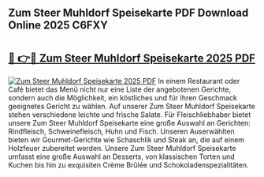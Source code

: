 ## Zum Steer Muhldorf Speisekarte PDF Download Online 2025 C6FXY

# <h2><a href="http://gc7oy3.nevu.top/?p=Zum+Steer+Muhldorf+Speisekarte">🔗 👉🔴 Zum Steer Muhldorf Speisekarte 2025 PDF</a></h2>

[![Zum Steer Muhldorf Speisekarte 2025 PDF](https://i.imgur.com/dBaPXMq.png)](http://gc7oy3.nevu.top/?p=Zum+Steer+Muhldorf+Speisekarte)
In einem Restaurant oder Café bietet das Menü nicht nur eine Liste der angebotenen Gerichte, sondern auch die Möglichkeit, ein köstliches und für Ihren Geschmack geeignetes Gericht zu wählen. Auf unserer Zum Steer Muhldorf Speisekarte stehen verschiedene leichte und frische Salate. Für Fleischliebhaber bietet unsere Zum Steer Muhldorf Speisekarte eine große Auswahl an Gerichten: Rindfleisch, Schweinefleisch, Huhn und Fisch. Unseren Auserwählten bieten wir Gourmet-Gerichte wie Schaschlik und Steak an, die auf einem Holzfeuer zubereitet werden. Unsere Zum Steer Muhldorf Speisekarte umfasst eine große Auswahl an Desserts, von klassischen Torten und Kuchen bis hin zu exquisiten Crème Brûlée und Schokoladenspezialitäten.
